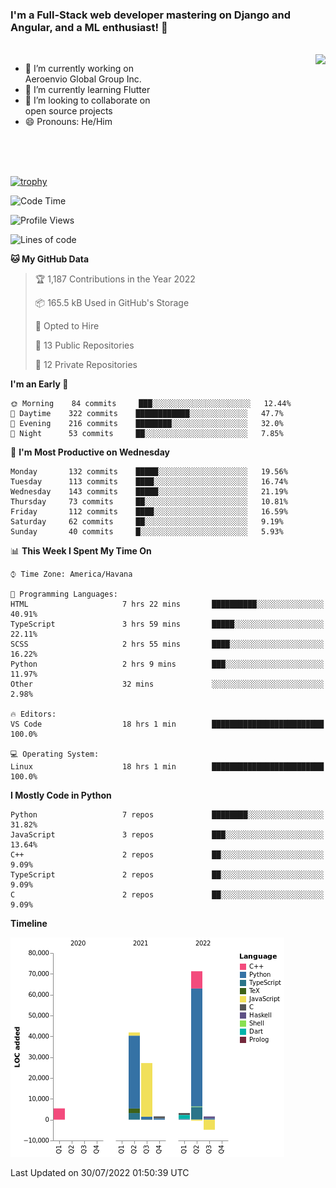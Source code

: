 ### I'm a Full-Stack web developer mastering on Django and Angular, and a ML enthusiast!  👋

<br/>

<img align="right" height="250"  src="https://media1.giphy.com/media/qgQUggAC3Pfv687qPC/giphy.gif?cid=ecf05e470ttfxgsj072btembitu1zn4ti3t3cdyg4jo5b3by&rid=giphy.gif&ct=g" />

 <div style="width:50%">
    <ul>
      <li>🔭 I’m currently working on Aeroenvio Global Group Inc.</li>
      <li>🌱 I’m currently learning Flutter</li>
      <li>👯 I’m looking to collaborate on open source projects</li>
      <li>😄 Pronouns: He/Him</li>
<!--       <li>⚡ Fun fact: I started my first professional project for a company as web dev without knowing any JS </li> -->
    </ul>
  </div>
  
<br/><br/><br/>

[![trophy](https://github-profile-trophy.vercel.app/?username=dfg-98&row=3&column=3&theme=monokai)](https://github.com/ryo-ma/github-profile-trophy)


<!--START_SECTION:waka-->
![Code Time](http://img.shields.io/badge/Code%20Time-352%20hrs%2034%20mins-blue)

![Profile Views](http://img.shields.io/badge/Profile%20Views-0-blue)

![Lines of code](https://img.shields.io/badge/From%20Hello%20World%20I%27ve%20Written-147%20Thousand%20lines%20of%20code-blue)

**🐱 My GitHub Data** 

> 🏆 1,187 Contributions in the Year 2022
 > 
> 📦 165.5 kB Used in GitHub's Storage 
 > 
> 💼 Opted to Hire
 > 
> 📜 13 Public Repositories 
 > 
> 🔑 12 Private Repositories  
 > 
**I'm an Early 🐤** 

```text
🌞 Morning    84 commits     ███░░░░░░░░░░░░░░░░░░░░░░   12.44% 
🌆 Daytime    322 commits    ████████████░░░░░░░░░░░░░   47.7% 
🌃 Evening    216 commits    ████████░░░░░░░░░░░░░░░░░   32.0% 
🌙 Night      53 commits     ██░░░░░░░░░░░░░░░░░░░░░░░   7.85%

```
📅 **I'm Most Productive on Wednesday** 

```text
Monday       132 commits    █████░░░░░░░░░░░░░░░░░░░░   19.56% 
Tuesday      113 commits    ████░░░░░░░░░░░░░░░░░░░░░   16.74% 
Wednesday    143 commits    █████░░░░░░░░░░░░░░░░░░░░   21.19% 
Thursday     73 commits     ██░░░░░░░░░░░░░░░░░░░░░░░   10.81% 
Friday       112 commits    ████░░░░░░░░░░░░░░░░░░░░░   16.59% 
Saturday     62 commits     ██░░░░░░░░░░░░░░░░░░░░░░░   9.19% 
Sunday       40 commits     █░░░░░░░░░░░░░░░░░░░░░░░░   5.93%

```


📊 **This Week I Spent My Time On** 

```text
⌚︎ Time Zone: America/Havana

💬 Programming Languages: 
HTML                     7 hrs 22 mins       ██████████░░░░░░░░░░░░░░░   40.91% 
TypeScript               3 hrs 59 mins       █████░░░░░░░░░░░░░░░░░░░░   22.11% 
SCSS                     2 hrs 55 mins       ████░░░░░░░░░░░░░░░░░░░░░   16.22% 
Python                   2 hrs 9 mins        ███░░░░░░░░░░░░░░░░░░░░░░   11.97% 
Other                    32 mins             ░░░░░░░░░░░░░░░░░░░░░░░░░   2.98%

🔥 Editors: 
VS Code                  18 hrs 1 min        █████████████████████████   100.0%

💻 Operating System: 
Linux                    18 hrs 1 min        █████████████████████████   100.0%

```

**I Mostly Code in Python** 

```text
Python                   7 repos             ████████░░░░░░░░░░░░░░░░░   31.82% 
JavaScript               3 repos             ███░░░░░░░░░░░░░░░░░░░░░░   13.64% 
C++                      2 repos             ██░░░░░░░░░░░░░░░░░░░░░░░   9.09% 
TypeScript               2 repos             ██░░░░░░░░░░░░░░░░░░░░░░░   9.09% 
C                        2 repos             ██░░░░░░░░░░░░░░░░░░░░░░░   9.09%

```


**Timeline**

![Chart not found](https://raw.githubusercontent.com/dfg-98/dfg-98/main/charts/bar_graph.png) 


 Last Updated on 30/07/2022 01:50:39 UTC
<!--END_SECTION:waka-->
